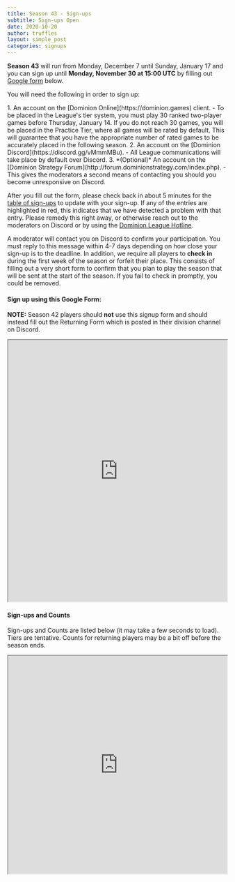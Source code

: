 ```yaml
---
title: Season 43 - Sign-ups
subtitle: Sign-ups Open
date: 2020-10-20
author: truffles
layout: simple_post
categories: signups
---
```

**Season 43** will run from Monday, December 7 until Sunday, January 17 and you can sign up until **Monday, November 30 at 15:00 UTC** by filling out [Google form](#sign-up-using-this-google-form) below.

You will need the following in order to sign up:

<div class="instructions-div" markdown="1">
1. An account on the [Dominion Online](https://dominion.games) client.
- To be placed in the League's tier system, you must play 30 ranked two-player games before Thursday, January 14. If you do not reach 30 games, you will be placed in the Practice Tier, where all games will be rated by default. This will guarantee that you have the appropriate number of rated games to be accurately placed in the following season.
2. An account on the [Dominion Discord](https://discord.gg/vMmmMBu).
- All League communications will take place by default over Discord.
3. *(Optional)* An account on the [Dominion Strategy Forum](http://forum.dominionstrategy.com/index.php).
- This gives the moderators a second means of contacting you should you become unresponsive on Discord.
</div>

After you fill out the form, please check back in about 5 minutes for the [table of sign-ups](#sign-ups-and-counts) to update with your sign-up. If any of the entries are highlighted in red, this indicates that we have detected a problem with that entry. Please remedy this right away, or otherwise reach out to the moderators on Discord or by using the [Dominion League Hotline](http://dominionleague.org/hotline).

A moderator will contact you on Discord to confirm your participation. You must reply to this message within 4-7 days depending on how close your sign-up is to the deadline. In addition, we require all players to **check in** during the first week of the season or forfeit their place. This consists of filling out a very short form to confirm that you plan to play the season that will be sent at the start of the season. If you fail to check in promptly, you could be removed.

#### Sign up using this Google Form:

**NOTE:** Season 42 players should **not** use this signup form and should instead fill out the Returning Form which is posted in their division channel on Discord.
<br>

<div class="sheets">
<iframe src="https://docs.google.com/forms/d/e/1FAIpQLSeW7ByKNJX3S9jj1ZKp_WYcpcK0gKuWW2rKvpsGCGzhwGcNZA/viewform?embedded=true" width="100%" height="600">Loading…</iframe>
</div>

#### Sign-ups and Counts

Sign-ups and Counts are listed below (it may take a few seconds to load).
<br>
Tiers are tentative. Counts for returning players may be a bit off before the season ends.

<div class="sheets">
  <iframe src="https://docs.google.com/spreadsheets/d/e/2PACX-1vQJYIzWRVtTti4up7xvZZpyt9kfL5638FFCoA2qNwfhv3X_bDvBsxvnTHaWcNGLYX13rCO10nN-cDPJ/pubhtml" height="500" width="100%">Loading...</iframe>
</div>
